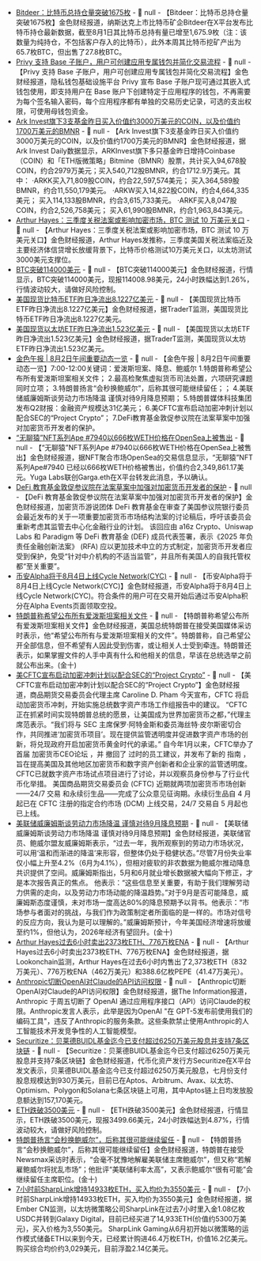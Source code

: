 - [Bitdeer：比特币总持仓量突破1675枚](https://x.com/BitdeerOfficial/status/1948985049086586967) - 📰 null - 【Bitdeer：比特币总持仓量突破1675枚】金色财经报道，纳斯达克上市比特币矿企Bitdeer在X平台发布比特币持仓最新数据，截至8月1日其比特币总持有量已增至1,675.9枚（注：该数量为纯持仓，不包括客户存入的比特币），此外本周其比特币挖矿产出为65.7枚BTC，但出售了27.8枚BTC。
- [Privy 支持 Base 子账户，用户可创建应用专属钱包并简化交易流程](https://x.com/privy_io/status/1951312171264053727) - 📰 null - 【Privy 支持 Base 子账户，用户可创建应用专属钱包并简化交易流程】金色财经报道，隐私钱包基础设施平台 Privy 宣布 Base 子账户现可通过其嵌入式钱包使用，即支持用户在 Base 账户下创建特定于应用程序的钱包，不再需要为每个签名输入密码，每个应用程序都有单独的交易历史记录，可选的支出权限，可使用母钱包资金。
- [Ark Invest旗下3支基金昨日买入价值约3000万美元的COIN，以及价值约1700万美元的BMNR](https://x.com/ArkkDaily/status/1951438577524441213) - 📰 null - 【Ark Invest旗下3支基金昨日买入价值约3000万美元的COIN，以及价值约1700万美元的BMNR】金色财经报道，据Ark Invest Daily数据显示，ARKInvest旗下多只基金昨日增持Coinbase（COIN）和「ETH版微策略」Bitmine（BMNR）股票，共计买入94,678股COIN，约合2979万美元；买入540,712股BMNR，约合1712.9万美元。其中： 
·ARKK买入71,809股COIN，约合22,597,574美元； 
买入364,589股BMNR，约合11,550,179美元。 
·ARKW买入14,822股COIN，约合4,664,335美元； 
买入114,133股BMNR，约合3,615,733美元。 
·ARKF买入8,047股COIN，约合2,526,758美元； 
买入61,990股BMNR，约合1,963,843美元。
- [Arthur Hayes：三季度关税法案或影响加密市场，BTC 测试 10 万美元关口​](https://x.com/CryptoHayes/status/1951510939469292023) - 📰 null - 【Arthur Hayes：三季度关税法案或影响加密市场，BTC 测试 10 万美元关口​】金色财经报道，Arthur Hayes发推称，三季度美国关税法案临近及主要经济体信贷增长放缓背景下，比特币价格测试10万美元关口，以太坊测试3000美元支撑位。
- [BTC突破114000美元]() - 📰 null - 【BTC突破114000美元】金色财经报道，行情显示，BTC突破114000美元，现报114008.98美元，24小时跌幅达到1.26%，行情波动较大，请做好风险控制。
- [美国现货比特币ETF昨日净流出8.1227亿美元]() - 📰 null - 【美国现货比特币ETF昨日净流出8.1227亿美元】金色财经报道，据TraderT监测，美国现货比特币ETF昨日净流出8.1227亿美元。
- [美国现货以太坊ETF昨日净流出1.523亿美元]() - 📰 null - 【美国现货以太坊ETF昨日净流出1.523亿美元】金色财经报道，据TraderT监测，美国现货以太坊ETF昨日净流出1.523亿美元。
- [金色午报 | 8月2日午间重要动态一览]() - 📰 null - 【金色午报 | 8月2日午间重要动态一览】7:00-12:00关键词：爱泼斯坦案、降息、鲍威尔 
1.特朗普称希望公布所有爱泼斯坦案相关文件； 
2.最高检聚焦虚拟货币司法处置，六项研究课题同时立项； 
3.特朗普扬言“会秒换鲍威尔”，后称其很可能继续留任；； 
4.美联储威廉姆斯谈劳动力市场降温 谨慎对待9月降息预期； 
5.特朗普媒体科技集团发布Q2财报：金融资产规模达31亿美元； 
6.美CFTC宣布启动加密冲刺计划以配合SEC的“Project Crypto”； 
7.DeFi教育基金敦促参议院在法案草案中加强对加密货币开发者的保护。
- [“无聊猿”NFT系列Ape #7940以666枚WETH价格在OpenSea上被售出](https://opensea.io/item/ethereum/0xbc4ca0eda7647a8ab7c2061c2e118a18a936f13d/7940) - 📰 null - 【“无聊猿”NFT系列Ape #7940以666枚WETH价格在OpenSea上被售出】金色财经报道，据NFT聚合市场OpenSea的交易信息显示，“无聊猿”NFT系列Ape#7940 已经以666枚WETH价格被售出，价值约合2,349,861.17美元。Yuga Labs联创Garga.eth在X平台转发此消息，予以确认。
- [DeFi 教育基金敦促参议院在法案草案中加强对加密货币开发者的保护](https://cointelegraph.com/news/defi-education-fund-gives-feedback-to-senators-on-crypto-bill) - 📰 null - 【DeFi 教育基金敦促参议院在法案草案中加强对加密货币开发者的保护】金色财经报道，加密货币游说团体 DeFi 教育基金在审查了美国参议院银行委员会最近发布的关于一项重要加密货币市场结构法案的讨论稿后，呼吁该委员会重新考虑其监管去中心化金融行业的计划。 
该回应由 a16z Crypto、Uniswap Labs 和 Paradigm 等 DeFi 教育基金 (DEF) 成员代表签署，表示《2025 年负责任金融创新法案》 (RFA) 应以更加技术中立的方式制定，加密货币开发者应受到保护，免受“针对中介机构的不适当监管”，并且所有美国人的自我托管权都“至关重要”。
- [币安Alpha将于8月4日上线Cycle Network(CYC)](https://x.com/binance/status/1951478743400411327) - 📰 null - 【币安Alpha将于8月4日上线Cycle Network(CYC)】金色财经报道，币安Alpha将于8月4日上线Cycle Network(CYC)。符合条件的用户可在交易开始后通过币安Alpha积分在Alpha Events页面领取空投。
- [特朗普称希望公布所有爱泼斯坦案相关文件]() - 📰 null - 【特朗普称希望公布所有爱泼斯坦案相关文件】金色财经报道，美国总统特朗普在接受美国媒体采访时表示，他“希望公布所有与爱泼斯坦案相关的文件”。特朗普称，自己希望公开全部信息，但不希望有人因此受到伤害，或让相关人士受到牵连。特朗普还表示，如果掌握文件的人手中真有什么和他相关的信息，早该在总统选举之前就公布出来。(金十)
- [美CFTC宣布启动加密冲刺计划以配合SEC的“Project Crypto”](https://www.cftc.gov/PressRoom/PressReleases/9104-25) - 📰 null - 【美CFTC宣布启动加密冲刺计划以配合SEC的“Project Crypto”】金色财经报道，商品期货交易委员会代理主席 Caroline D. Pham 今天宣布，CFTC 将启动加密货币冲刺，开始实施总统数字资产市场工作组报告中的建议。 
“CFTC 正在抓紧时间实现特朗普总统的愿景，让美国成为世界加密货币之都，”代理主席范表示。“我们将与 SEC 主席保罗·阿特金斯和委员海丝特·皮尔斯密切合作，共同推进‘加密货币项目’。现在提供监管透明度并促进数字资产市场的创新，将兑现政府开启加密货币黄金时代的承诺。” 
自今年1月以来，CFTC举办了首届 加密货币CEO论坛 ，并 撤回了 过时的员工建议，并发布了新的 指南 ，旨在提高美国及其他地区加密货币和数字资产创新者和企业家的监管透明度。CFTC已就数字资产市场试点项目进行了讨论，并以观察员身份参与了行业代币化举措。 
美国商品期货交易委员会 (CFTC) 近期就两项加密货币市场创新——24/7 交易 和永续衍生品——完成了公众意见征询期。永续衍生品自 4 月起已在 CFTC 注册的指定合约市场 (DCM) 上线交易，24/7 交易自 5 月起也已上线。
- [美联储威廉姆斯谈劳动力市场降温 谨慎对待9月降息预期]() - 📰 null - 【美联储威廉姆斯谈劳动力市场降温 谨慎对待9月降息预期】金色财经报道，美联储官员、鲍威尔盟友威廉姆斯表示，“过去一年，我所观察到的劳动力市场状况，可以用‘温和而渐进的降温’来形容，但整体仍处于稳健状态。”尽管7月份失业率仅小幅上升至4.2%（6月为4.1%），但相对疲软的非农数据为鲍威尔推动降息共识提供了空间。威廉姆斯指出，5月和6月就业增长数据被大幅向下修正，才是本次报告真正的焦点。 
他表示：“这些信息至关重要，有助于我们理解劳动力供需的走向，以及劳动力市场动能的降温趋势。”对于9月是否可能降息，威廉姆斯态度谨慎，未对市场一度高达80%的降息预期予以背书。他表示：“市场参与者面对的挑战，与我们作为政策制定者所面临的是一样的。市场对信号的反应方向，我认为是可以理解的。”威廉姆斯预计，今年美国经济增速将放缓至约1%，但他认为，2026年经济有望回升。(金十)
- [Arthur Hayes过去6小时卖出2373枚ETH、776万枚ENA](https://x.com/lookonchain/status/1951460470583599595) - 📰 null - 【Arthur Hayes过去6小时卖出2373枚ETH、776万枚ENA】金色财经报道，据Lookonchain监测，Arthur Hayes在过去6小时内售出了2,373枚ETH（832万美元）、776万枚ENA（462万美元）和388.6亿枚PEPE（41.47万美元）。
- [Anthropic切断OpenAI对Claude的API访问权限](https://www.theinformation.com/briefings/anthropic-cuts-openais-access-claude) - 📰 null - 【Anthropic切断OpenAI对Claude的API访问权限】金色财经报道，据The Information报道，Anthropic 于周五切断了 OpenAI 通过应用程序接口（API）访问Claude的权限。Anthropic发言人表示，此举是因为OpenAI "在 GPT-5发布前使用我们的编码工具"，违反了Anthropic的服务条款。这些条款禁止使用Anthropic的人工智能技术开发竞争性的人工智能模型。
- [Securitize：贝莱德BUIDL基金迄今已支付超过6250万美元股息并支持7条区块链](https://x.com/Securitize/status/1951259455087063174) - 📰 null - 【Securitize：贝莱德BUIDL基金迄今已支付超过6250万美元股息并支持7条区块链】金色财经报道，代币化资产发行方Securitize在X平台发文表示，贝莱德BUIDL基金迄今已支付超过6250万美元股息，七月份支付股息规模达到930万美元，目前已在Aptos、Arbitrum、Avax、以太坊、Optimism、Polygon和Solana七条区块链上可用，其中Aptos链上日均发放股息额达到157,170美元。
- [ETH跌破3500美元]() - 📰 null - 【ETH跌破3500美元】金色财经报道，行情显示，ETH跌破3500美元，现报3499.66美元，24小时跌幅达到4.87%，行情波动较大，请做好风险控制。
- [特朗普扬言“会秒换鲍威尔”，后称其很可能继续留任]() - 📰 null - 【特朗普扬言“会秒换鲍威尔”，后称其很可能继续留任】金色财经报道，特朗普在接受Newsmax采访时表示，“会毫不犹豫地解雇美联储主席鲍威尔”，但又称“若解雇鲍威尔将扰乱市场”；他批评“美联储利率太高”，又表示鲍威尔“很有可能”会继续留任主席职位。(金十)
- [7小时前SharpLink增持14933枚ETH，买入均价为3550美元](https://x.com/EmberCN/status/1951439722229985714) - 📰 null - 【7小时前SharpLink增持14933枚ETH，买入均价为3550美元】金色财经报道，据Ember CN监测，以太坊微策略公司SharpLink在过去7小时里入金1.08亿枚USDC并转到Galaxy Digital，目前已经买进了14,933ETH(价值约5300万美元)，买入价格为3,550美元。 
SharpLink Gaming从6月初开始以微策略的运作模式储备ETH以来到今天，已经累计购进46.4万枚ETH，价值16.2亿美元。购买综合均价约3,029美元，目前浮盈2.14亿美元。
